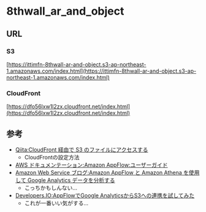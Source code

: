 # 8thwall_ar_and_object

## URL

### S3

[https://ittimfn-8thwall-ar-and-object.s3-ap-northeast-1.amazonaws.com/index.html](https://ittimfn-8thwall-ar-and-object.s3-ap-northeast-1.amazonaws.com/index.html)

### CloudFront

[https://dfo56lxw1l2zx.cloudfront.net/index.html](https://dfo56lxw1l2zx.cloudfront.net/index.html)

## 参考

- [Qiita:CloudFront 経由で S3 のファイルにアクセスする](https://qiita.com/NaokiIshimura/items/46994e67b712831c3016)
    - CloudFrontの設定方法
- [AWS ドキュメンテーション:Amazon AppFlow:ユーザーガイド](https://docs.aws.amazon.com/appflow/latest/userguide/requirements.html#google-analytics)
- [Amazon Web Service ブログ:Amazon AppFlow と Amazon Athena を使用して Google Analytics データを分析する](https://aws.amazon.com/jp/blogs/news/analyzing-google-analytics-data-with-amazon-appflow-and-amazon-athena/)
    - こっちかもしんない… 
- [Developers.IO:AppFlowでGoogle AnalyticsからS3への連携を試してみた](https://dev.classmethod.jp/articles/googleanalytics-s3-appflow-tutorial/)
    - これが一番いい気がする…